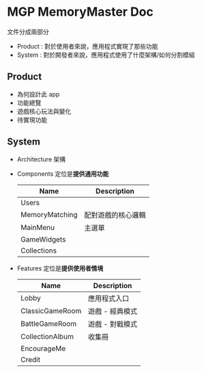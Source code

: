 # MGP MemoryMaster Doc
文件分成兩部分
- Product : 對於使用者來說，應用程式實現了那些功能
- System : 對於開發者來說，應用程式使用了什麼架構/如何分割模組

## Product
- 為何設計此 app
- 功能總覽
- 遊戲核心玩法與變化
- 待實現功能

## System
- Architecture 架構
- Components 定位是**提供通用功能**
  
  | Name | Description |      
  | --- | --- |
  Users |        
  MemoryMatching | 配對遊戲的核心邏輯 |
  MainMenu | 主選單 |  
  GameWidgets | |
  Collections |  |

- Features 定位是**提供使用者情境**

  | Name | Description |      
  | --- | --- |
  Lobby | 應用程式入口       
  ClassicGameRoom | 遊戲 - 經典模式 |
  BattleGameRoom | 遊戲 - 對戰模式 |  
  CollectionAlbum | 收集冊 |
  EncourageMe |  |
  Credit |



